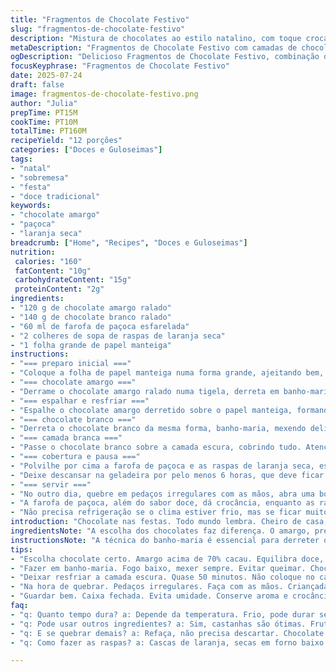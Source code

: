 ```yaml
---
title: "Fragmentos de Chocolate Festivo"
slug: "fragmentos-de-chocolate-festivo"
description: "Mistura de chocolates ao estilo natalino, com toque crocante. Chocolate amargo e branco, cobertos com pedacinhos de paçoca e raspas de laranja seca. Camadas finas, rápidas de fazer, textura que quebra fácil. Doce que embala lembrança de festa, cheiro de casa, cheiro de infância. Dá para presentear, fazer em casa, rasgar em pedaços com a mão. Vai bem com café, com conversa, com aquele filme antigo na TV."
metaDescription: "Fragmentos de Chocolate Festivo com camadas de chocolate amargo e branco, paçoca e laranja seca. Sabor que traz nostalgia."
ogDescription: "Delicioso Fragmentos de Chocolate Festivo, combinação de chocolate com paçoca e laranja seca. Uma lembrança das festas de Natal."
focusKeyphrase: "Fragmentos de Chocolate Festivo"
date: 2025-07-24
draft: false
image: fragmentos-de-chocolate-festivo.png
author: "Julia"
prepTime: PT15M
cookTime: PT10M
totalTime: PT160M
recipeYield: "12 porções"
categories: ["Doces e Guloseimas"]
tags:
- "natal"
- "sobremesa"
- "festa"
- "doce tradicional"
keywords:
- "chocolate amargo"
- "paçoca"
- "laranja seca"
breadcrumb: ["Home", "Recipes", "Doces e Guloseimas"]
nutrition: 
 calories: "160"
 fatContent: "10g"
 carbohydrateContent: "15g"
 proteinContent: "2g"
ingredients:
- "120 g de chocolate amargo ralado"
- "140 g de chocolate branco ralado"
- "60 ml de farofa de paçoca esfarelada"
- "2 colheres de sopa de raspas de laranja seca"
- "1 folha grande de papel manteiga"
instructions:
- "=== preparo inicial ==="
- "Coloque a folha de papel manteiga numa forma grande, ajeitando bem, sem enrugar demais."
- "=== chocolate amargo ==="
- "Derrame o chocolate amargo ralado numa tigela, derreta em banho-maria até estar totalmente líquido. Mexa para não queimar, paciência aqui."
- "=== espalhar e resfriar ==="
- "Espalhe o chocolate amargo derretido sobre o papel manteiga, formando uma camada fina e uniforme, medida aproximada de 28 cm por 18 cm. Deixe num canto fresco por uns 50 minutos, até endurecer, mas ainda fácil de quebrar."
- "=== chocolate branco ==="
- "Derreta o chocolate branco da mesma forma, banho-maria, mexendo delicadamente para evitar grumos e queimaduras."
- "=== camada branca ==="
- "Passe o chocolate branco sobre a camada escura, cobrindo tudo. Atenção para cobrir sem misturar os dois chocolates."
- "=== cobertura e pausa ==="
- "Polvilhe por cima a farofa de paçoca e as raspas de laranja seca, espalhe para não ficar aglomerado."
- "Deixe descansar na geladeira por pelo menos 6 horas, que deve ficar firme para quebrar."
- "=== servir ==="
- "No outro dia, quebre em pedaços irregulares com as mãos, abra uma boa caixinha para guardar, pode presentear, ou comer devagar."
- "A farofa de paçoca, além do sabor doce, dá crocância, enquanto as raspas de laranja trazem leveza azedinha e aroma."
- "Não precisa refrigeração se o clima estiver frio, mas se ficar muito quente, gelar é opção para manter forma."
introduction: "Chocolate nas festas. Todo mundo lembra. Cheiro de casa, infância misturada, com risada e cheiro de café coado na hora. Camada fina de chocolate amargo, aquela escuridão doce e meio amarga que quebra fácil na boca. Por cima, branca, camada suave, sou macia mas ainda firme. A farofinha de paçoca quebra, crie, o doce com gosto de festa, tradição nordestina, surpresa em textura. Raspas de laranja seca porque festa não é festa sem aroma e acidez suave. Não dá trabalho, não suja muito. Faz rápido, deixa no frio e no outro dia tá lá, fácil de oferecer ou de guardar pra sentir nostalgia a qualquer momento. Sem ovo, sem glúten, sem frescura. Quebrar com as mãos faz parte da experiência, fazer em casa deixa tudo mais legal. Crianças adoram ajudar a polvilhar. Tem cor, tem gosto, tem história. Faz parte da festa, do amor, do momento de fazer junto, depois rir junto. Como doce, como presente, como memória."
ingredientsNote: "A escolha dos chocolates faz diferença. O amargo, preferencialmente acima de 70% cacau, vai dar aquele sabor intenso, marcante, que equilibra com a doçura do chocolate branco. O branco deve ser bom, não daqueles muito gordurosos, porque derrete fácil e espalha bem. A farofa de paçoca aqui substitui as tradicionais balas ou canas de Natal, trazendo um toque bem brasileiro, uma crocância doce com sabor de amendoim torrado, muito comum nas festas de família pelo país. As raspas de laranja seca são fáceis de fazer em casa: é só esfregar cascas limpas e secas em forno baixo até ficar crocante. Usar papel manteiga evita grudar, facilita na hora de soltar. Dá para adaptar com castanhas ou frutas cristalizadas, mas aqui o foco é simples, fácil, com ingredientes que remetem ao Brasil e a celebração genuína, não a industrialização da doçaria."
instructionsNote: "A técnica do banho-maria é essencial para derreter os chocolates sem queimá-los. Use fogo baixo, mexa sempre para derreter por igual. A camada amarela fica mais fácil de espalhar se o chocolate estiver levemente morno, não quente demais, para evitar mistura com o chocolate amargo já frio. Deixar o chocolate amargo endurecer em temperatura ambiente é importante, mas evitar locais muito quentes para não amolecer. O tempo na geladeira para o chocolate branco depois de polvilhado com farofa e raspas deve ser suficiente para endurecer, mas sem deixar gelo ou umidade formarem. Na hora de quebrar, não precisa ferramenta, pedir para a criançada ajudar pode ser diversão e faz pedaços menos uniformes, mais artesanal, com beleza rústica. Guardar em caixa fechada evita perda do aroma e a umidade, e mantém a crocância. O toque brasileiro com paçoca e laranja seca cria uma união de sabores conhecida e inesperada, que traz à mesa o calor das festas em casa, sem manipulação industrial."
tips:
- "Escolha chocolate certo. Amargo acima de 70% cacau. Equilibra doce, sabor intenso. Chocolate branco bom, não muito gorduroso. Importante."
- "Fazer em banho-maria. Fogo baixo, mexer sempre. Evitar queimar. Chocolate derrete por igual. Camadas finas, não misturar. Aqui tá o segredo."
- "Deixar resfriar a camada escura. Quase 50 minutos. Não coloque no calor. Para não amolecer. Manter em temperatura ambiente é a chave."
- "Na hora de quebrar. Pedaços irregulares. Faça com as mãos. Criançada pode ajudar, é diversão. Resultado rústico, autêntico. Essa é a beleza."
- "Guardar bem. Caixa fechada. Evita umidade. Conserve aroma e crocância. Se calor, refrigerar. Para manutenção da textura. Essencial."
faq:
- "q: Quanto tempo dura? a: Depende da temperatura. Frio, pode durar semanas. Quente, menos. Uma semana na geladeira, ainda saboroso."
- "q: Pode usar outros ingredientes? a: Sim, castanhas são ótimas. Frutas cristalizadas também. A troca dá nova textura. Mas, mantenha aspeto simples."
- "q: E se quebrar demais? a: Refaça, não precisa descartar. Chocolate derretido, camadas novas. Ideal para misturar tudo e fazer recheio."
- "q: Como fazer as raspas? a: Cascas de laranja, secas em forno baixo. Muito fácil. Colocar sobre sobremesa assim que derreter. Aroma incrível."

---
```

